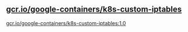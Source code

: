 
[gcr.io/google-containers/k8s-custom-iptables](https://hub.docker.com/r/anjia0532/google-containers.k8s-custom-iptables/tags/)
-----


[gcr.io/google-containers/k8s-custom-iptables:1.0](https://hub.docker.com/r/anjia0532/google-containers.k8s-custom-iptables/tags/)


